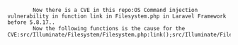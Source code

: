 
            Now there is a CVE in this repo:OS Command injection vulnerability in function link in Filesystem.php in Laravel Framework before 5.8.17..
            Now the following functions is the cause for the CVE:src/Illuminate/Filesystem/Filesystem.php:link();src/Illuminate/Filesystem/Filesystem.php:link();
            